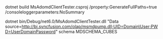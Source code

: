 dotnet build MsAdomdClientTester.csproj /property:GenerateFullPaths=true /consoleloggerparameters:NoSummary

dotnet bin/Debug/net6.0/MsAdomdClientTester.dll "Data source=http://bi.syncfusion.com/olap/msmdpump.dll;UID=Domain\User;PWD=UserDomainPassword" schema MDSCHEMA_CUBES
